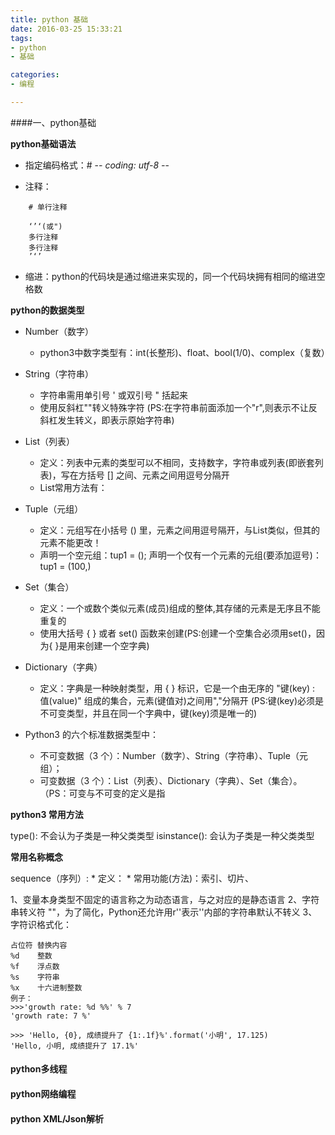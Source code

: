 ```yaml
---
title: python 基础
date: 2016-03-25 15:33:21
tags: 
- python
- 基础

categories:
- 编程

---
```


####一、python基础


**python基础语法**

* 指定编码格式：# -*- coding: utf-8 -*-

* 注释：
```
    # 单行注释
    
    ‘’‘(或")
    多行注释
    多行注释
    ’‘’

```

* 缩进：python的代码块是通过缩进来实现的，同一个代码块拥有相同的缩进空格数



**python的数据类型**

* Number（数字）
    * python3中数字类型有：int(长整形)、float、bool(1/0)、complex（复数）
    
* String（字符串）
    * 字符串需用单引号 ' 或双引号 " 括起来
    * 使用反斜杠"\"转义特殊字符 (PS:在字符串前面添加一个"r",则表示不让反斜杠发生转义，即表示原始字符串)

* List（列表）
    * 定义：列表中元素的类型可以不相同，支持数字，字符串或列表(即嵌套列表)，写在方括号 [] 之间、元素之间用逗号分隔开
    * List常用方法有：
    
* Tuple（元组）
    * 定义：元组写在小括号 () 里，元素之间用逗号隔开，与List类似，但其的元素不能更改！
    * 声明一个空元组：tup1 = (); 声明一个仅有一个元素的元组(要添加逗号)：tup1 = (100,)
    
* Set（集合）
    * 定义：一个或数个类似元素(成员)组成的整体,其存储的元素是无序且不能重复的
    * 使用大括号 { } 或者 set() 函数来创建(PS:创建一个空集合必须用set()，因为{ }是用来创建一个空字典)
    
* Dictionary（字典）
    * 定义：字典是一种映射类型，用 { } 标识，它是一个由无序的 "键(key) : 值(value)" 组成的集合，元素(键值对)之间用","分隔开
      (PS:键(key)必须是不可变类型，并且在同一个字典中，键(key)须是唯一的)


* Python3 的六个标准数据类型中：
    * 不可变数据（3 个）：Number（数字）、String（字符串）、Tuple（元组）；
    * 可变数据（3 个）：List（列表）、Dictionary（字典）、Set（集合）。
（PS：可变与不可变的定义是指
    



**python3 常用方法**

type(): 不会认为子类是一种父类类型
isinstance(): 会认为子类是一种父类类型

**常用名称概念**

sequence（序列）:
    * 定义：
    * 常用功能(方法)：索引、切片、


    
1、变量本身类型不固定的语言称之为动态语言，与之对应的是静态语言
2、字符串转义符 "\"，为了简化，Python还允许用r''表示''内部的字符串默认不转义
3、字符识格式化：

    占位符	替换内容
    %d	  整数
    %f	  浮点数
    %s	  字符串
    %x	  十六进制整数 
    例子：
    >>>'growth rate: %d %%' % 7
    'growth rate: 7 %'

    >>> 'Hello, {0}, 成绩提升了 {1:.1f}%'.format('小明', 17.125)
    'Hello, 小明, 成绩提升了 17.1%'
          
#### python多线程

#### python网络编程

#### python XML/Json解析


